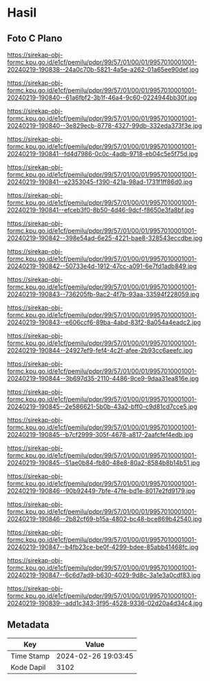 # Hasil

## Foto C Plano

https://sirekap-obj-formc.kpu.go.id/e1cf/pemilu/pdpr/99/57/01/00/01/9957010001001-20240219-190838--24a0c70b-5821-4a5e-a262-01a65ee90def.jpg

https://sirekap-obj-formc.kpu.go.id/e1cf/pemilu/pdpr/99/57/01/00/01/9957010001001-20240219-190840--61a6fbf2-3b1f-46a4-9c60-0224944bb30f.jpg

https://sirekap-obj-formc.kpu.go.id/e1cf/pemilu/pdpr/99/57/01/00/01/9957010001001-20240219-190840--3e829ecb-8778-4327-99db-332eda373f3e.jpg

https://sirekap-obj-formc.kpu.go.id/e1cf/pemilu/pdpr/99/57/01/00/01/9957010001001-20240219-190841--fd4d7986-0c0c-4adb-9718-eb04c5e5f75d.jpg

https://sirekap-obj-formc.kpu.go.id/e1cf/pemilu/pdpr/99/57/01/00/01/9957010001001-20240219-190841--e2353045-f390-421a-98ad-1731f1ff86d0.jpg

https://sirekap-obj-formc.kpu.go.id/e1cf/pemilu/pdpr/99/57/01/00/01/9957010001001-20240219-190841--efceb3f0-8b50-4d46-9dcf-f8650e3fa8bf.jpg

https://sirekap-obj-formc.kpu.go.id/e1cf/pemilu/pdpr/99/57/01/00/01/9957010001001-20240219-190842--398e54ad-6e25-4221-bae8-328543eccdbe.jpg

https://sirekap-obj-formc.kpu.go.id/e1cf/pemilu/pdpr/99/57/01/00/01/9957010001001-20240219-190842--50733e4d-1912-47cc-a091-6e7fd1adb849.jpg

https://sirekap-obj-formc.kpu.go.id/e1cf/pemilu/pdpr/99/57/01/00/01/9957010001001-20240219-190843--736205fb-9ac2-4f7b-93aa-33594f228059.jpg

https://sirekap-obj-formc.kpu.go.id/e1cf/pemilu/pdpr/99/57/01/00/01/9957010001001-20240219-190843--e606ccf6-89ba-4abd-83f2-8a054a4eadc2.jpg

https://sirekap-obj-formc.kpu.go.id/e1cf/pemilu/pdpr/99/57/01/00/01/9957010001001-20240219-190844--24927ef9-fef4-4c2f-afee-2b93cc6aeefc.jpg

https://sirekap-obj-formc.kpu.go.id/e1cf/pemilu/pdpr/99/57/01/00/01/9957010001001-20240219-190844--3b697d35-2110-4486-9ce9-9daa31ea816e.jpg

https://sirekap-obj-formc.kpu.go.id/e1cf/pemilu/pdpr/99/57/01/00/01/9957010001001-20240219-190845--2e586621-5b0b-43a2-bff0-c9d81cd7cce5.jpg

https://sirekap-obj-formc.kpu.go.id/e1cf/pemilu/pdpr/99/57/01/00/01/9957010001001-20240219-190845--b7cf2999-305f-4678-a817-2aafcfef4edb.jpg

https://sirekap-obj-formc.kpu.go.id/e1cf/pemilu/pdpr/99/57/01/00/01/9957010001001-20240219-190845--51ae0b84-fb80-48e8-80a2-8584b8b14b51.jpg

https://sirekap-obj-formc.kpu.go.id/e1cf/pemilu/pdpr/99/57/01/00/01/9957010001001-20240219-190846--90b92449-7bfe-47fe-bd1e-8017e2fd9179.jpg

https://sirekap-obj-formc.kpu.go.id/e1cf/pemilu/pdpr/99/57/01/00/01/9957010001001-20240219-190846--2b82cf69-b15a-4802-bc48-bce869b42540.jpg

https://sirekap-obj-formc.kpu.go.id/e1cf/pemilu/pdpr/99/57/01/00/01/9957010001001-20240219-190847--b4fb23ce-be0f-4299-bdee-85abb41468fc.jpg

https://sirekap-obj-formc.kpu.go.id/e1cf/pemilu/pdpr/99/57/01/00/01/9957010001001-20240219-190847--6c6d7ad9-b630-4029-9d8c-3a1e3a0cdf83.jpg

https://sirekap-obj-formc.kpu.go.id/e1cf/pemilu/pdpr/99/57/01/00/01/9957010001001-20240219-190839--add1c343-3f95-4528-9336-02d20a4d34c4.jpg


## Metadata

| Key        | Value               |
| ---------- | ------------------- |
| Time Stamp | 2024-02-26 19:03:45 |
| Kode Dapil | 3102                |



